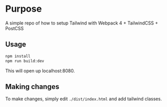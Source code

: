 # Purpose

A simple repo of how to setup Tailwind with Webpack 4 + TailwindCSS + PostCSS

## Usage

```bash
npm install
npm run build:dev
```

This will open up localhost:8080.

## Making changes

To make changes, simply edit `./dist/index.html` and add tailwind classes.
